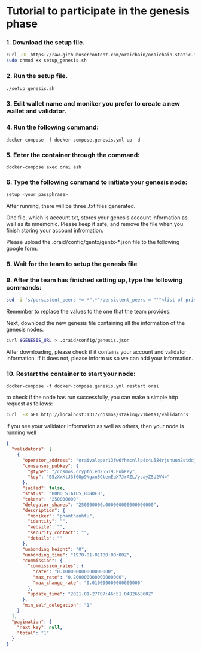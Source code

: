 # Tutorial to participate in the genesis phase

### 1. Download the setup file.

```bash
curl -OL https://raw.githubusercontent.com/oraichain/oraichain-static-files/master/setup_genesis.sh
sudo chmod +x setup_genesis.sh
```

### 2. Run the setup file.

```bash
./setup_genesis.sh
```

### 3. Edit wallet name and moniker you prefer to create a new wallet and validator.

### 4. Run the following command:

```
docker-compose -f docker-compose.genesis.yml up -d
```

### 5. Enter the container through the command:

```
docker-compose exec orai ash
```

### 6. Type the following command to initiate your genesis node:

```bash
setup <your passphrase>
```

After running, there will be three .txt files generated. 

One file, which is account.txt, stores your genesis account information as well as its mnemonic. Please keep it safe, and remove the file when you finish storing your account infromation.

Please upload the .oraid/config/gentx/gentx-*.json file to the following google form: 

### 8. Wait for the team to setup the genesis file

### 9. After the team has finished setting up, type the following commands:

```bash
sed -i 's/persistent_peers *= *".*"/persistent_peers = "'"<list-of-private-ips-here>"'"/g' .oraid/config/config.toml 
```

Remember to replace the <list-of-private-ips-here> values to the one that the team provides.

Next, download the new genesis file containing all the information of the genesis nodes.

```bash
curl $GENESIS_URL > .oraid/config/genesis.json
```

After downloading, please check if it contains your account and validator information. If it does not, please inform us so we can add your information.

### 10. Restart the container to start your node:

```
docker-compose -f docker-compose.genesis.yml restart orai
```

to check if the node has run successfully, you can make a simple http request as follows:

```bash
curl  -X GET http://localhost:1317/cosmos/staking/v1beta1/validators
```

if you see your validator information as well as others, then your node is running well

```json
{
  "validators": [
    {
      "operator_address": "oraivaloper13fw6fhmcnllp4c4u584rjsnuun2stddjgngk4y",
      "consensus_pubkey": {
        "@type": "/cosmos.crypto.ed25519.PubKey",
        "key": "B5zXxXtJ3fGOp9Ngxn5GtemEuX7JrAZL/ysayZSU2V4="
      },
      "jailed": false,
      "status": "BOND_STATUS_BONDED",
      "tokens": "250000000",
      "delegator_shares": "250000000.000000000000000000",
      "description": {
        "moniker": "phamthanhtu",
        "identity": "",
        "website": "",
        "security_contact": "",
        "details": ""
      },
      "unbonding_height": "0",
      "unbonding_time": "1970-01-01T00:00:00Z",
      "commission": {
        "commission_rates": {
          "rate": "0.100000000000000000",
          "max_rate": "0.200000000000000000",
          "max_change_rate": "0.010000000000000000"
        },
        "update_time": "2021-01-27T07:46:51.048265860Z"
      },
      "min_self_delegation": "1"
    }
  ],
  "pagination": {
    "next_key": null,
    "total": "1"
  }
}
```
